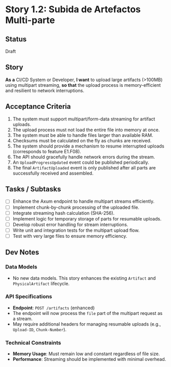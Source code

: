 # Story 1.2: Subida de Artefactos Multi-parte

## Status

Draft

## Story

**As a** CI/CD System or Developer,
**I want** to upload large artifacts (>100MB) using multipart streaming,
**so that** the upload process is memory-efficient and resilient to network interruptions.

## Acceptance Criteria

1. The system must support multipart/form-data streaming for artifact uploads.
2. The upload process must not load the entire file into memory at once.
3. The system must be able to handle files larger than available RAM.
4. Checksums must be calculated on the fly as chunks are received.
5. The system should provide a mechanism to resume interrupted uploads (corresponds to feature E1.F08).
6. The API should gracefully handle network errors during the stream.
7. An `UploadProgressUpdated` event could be published periodically.
8. The final `ArtifactUploaded` event is only published after all parts are successfully received and assembled.

## Tasks / Subtasks

- [ ] Enhance the Axum endpoint to handle multipart streams efficiently.
- [ ] Implement chunk-by-chunk processing of the uploaded file.
- [ ] Integrate streaming hash calculation (SHA-256).
- [ ] Implement logic for temporary storage of parts for resumable uploads.
- [ ] Develop robust error handling for stream interruptions.
- [ ] Write unit and integration tests for the multipart upload flow.
- [ ] Test with very large files to ensure memory efficiency.

## Dev Notes

### Data Models
- No new data models. This story enhances the existing `Artifact` and `PhysicalArtifact` lifecycle.

### API Specifications
- **Endpoint**: `POST /artifacts` (enhanced)
- The endpoint will now process the `file` part of the multipart request as a stream.
- May require additional headers for managing resumable uploads (e.g., `Upload-ID`, `Chunk-Number`).

### Technical Constraints
- **Memory Usage**: Must remain low and constant regardless of file size.
- **Performance**: Streaming should be implemented with minimal overhead.